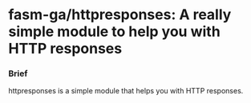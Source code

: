 # fasm-ga/httpresponses: A really simple module to help you with HTTP responses

### Brief
httpresponses is a simple module that helps you with HTTP responses.
